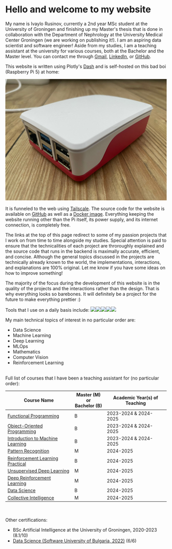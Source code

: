 # Hello and welcome to my website

My name is Ivaylo Rusinov, currently a 2nd year MSc student at the University of Groningen and finishing up my Master's thesis that is done in collaboration with the Department of Nephrology at the University Medical Center Groningen (we are working on publishing it!). I am an aspiring data scientist and software engineer! Aside from my studies, I am a teaching assistant at the university for various courses, both at the Bachelor and the Master level. You can contact me through [Gmail](mailto:ivaylo.russinov@gmail.com), [LinkedIn](https://www.linkedin.com/in/ivaylo-rusinov-7002b2230/), or [GitHub](https://github.com/i4ata).

This website is written using Plotly's [Dash](https://dash.plotly.com/) and is self-hosted on this bad boi (Raspberry Pi 5) at home:

![rpi](../../assets/home/rpi.jpeg)

It is funneled to the web using [Tailscale](https://tailscale.com/). The source code for the website is available on [GitHub](https://github.com/i4ata/test) as well as a [Docker image](https://hub.docker.com/r/i4ata/my_website). Everything keeping the website running other than the Pi itself, its power supply, and its internet connection, is completely free.

The links at the top of this page redirect to some of my passion projects that I work on from time to time alongside my studies. Special attention is paid to ensure that the technicalities of each project are throroughly explained and the source code that runs in the backend is maximally accurate, efficient, and concise. Although the general topics discussed in the projects are technically already known to the world, the implementations, interactions, and explanations  are 100% original. Let me know if you have some ideas on how to improve something!

The majority of the focus during the development of this website is in the quality of the projects and the interactions rather than the design. That is why everything looks so barebones. It will definitely be a project for the future to make everything prettier :)

Tools that I use on a daily basis include: ![](https://cdn.jsdelivr.net/gh/devicons/devicon@latest/icons/python/python-original.svg#icon)![](https://cdn.jsdelivr.net/gh/devicons/devicon@latest/icons/linux/linux-original.svg#icon)![](https://cdn.jsdelivr.net/gh/devicons/devicon@latest/icons/azuresqldatabase/azuresqldatabase-original.svg#icon)![](https://cdn.jsdelivr.net/gh/devicons/devicon@latest/icons/git/git-original.svg#icon)![](https://cdn.jsdelivr.net/gh/devicons/devicon@latest/icons/docker/docker-original.svg#icon)

My main technical topics of interest in no particular order are:

- Data Science
- Machine Learning
- Deep Learning
- MLOps
- Mathematics
- Computer Vision
- Reinforcement Learning

<br>Full list of courses that I have been a teaching assistant for (no particular order):

| Course Name | Master (M) or<br>Bachelor (B) | Academic Year(s) of Teaching |
|-------------|----------------------------|------------------------------|
| [Functional Programming](https://ocasys.rug.nl/current/catalog/course/WBCS002-05) | B | 2023-2024 & 2024-2025 |
| [Object-Oriented Programming](https://ocasys.rug.nl/current/catalog/course/WBAI045-05) | B | 2023-2024 & 2024-2025 |
| [Introduction to Machine Learning](https://ocasys.rug.nl/current/catalog/course/WBAI056-05) | B | 2023-2024 & 2024-2025 |
| [Pattern Recognition](https://ocasys.rug.nl/current/catalog/course/WMAI021-05) | M | 2024-2025 |
| [Reinforcement Learning Practical](https://ocasys.rug.nl/current/catalog/course/WBAI015-05) | B | 2024-2025 |
| [Unsupervised Deep Learning](https://ocasys.rug.nl/current/catalog/course/WMAI038-05) | M | 2024-2025 |
| [Deep Reinforcement Learning](https://ocasys.rug.nl/current/catalog/course/WMAI024-05) | M | 2024-2025 |
| [Data Science](https://ocasys.rug.nl/current/catalog/course/WBAI064-05) | B | 2024-2025 |
| [Collective Intelligence](https://ocasys.rug.nl/current/catalog/course/WMAI023-05) | M | 2024-2025 |

<br><br>Other certifications:

- BSc Artificial Intelligence at the University of Groningen, 2020-2023 (8.1/10)
- [Data Science (Software University of Bulgaria, 2022)](../../assets/home/Data%20Science%20-%20June%202022%20-%20Certificate.pdf) (6/6)
